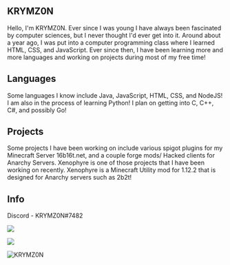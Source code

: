 ## KRYMZ0N
Hello, I'm KRYMZ0N. Ever since I was young I have always been fascinated by computer sciences, but I never thought I'd ever get into it. Around about a year ago, I was put into a computer programming class where I learned HTML, CSS, and JavaScript. Ever since then, I have been learning more and more languages and working on projects during most of my free time!

## Languages
Some languages I know include Java, JavaScript, HTML, CSS, and NodeJS! I am also in the process of learning Python! I plan on getting into C, C++, C#, and possibly Go!

## Projects
Some projects I have been working on include various spigot plugins for my Minecraft Server 16b16t.net, and a couple forge mods/ Hacked clients for Anarchy Servers. Xenophyre is one of those projects that I have been working on recently. Xenophyre is a Minecraft Utility mod for 1.12.2 that is designed for Anarchy servers such as 2b2t!

## Info
Discord - KRYMZ0N#7482

<p><img align="center" src="https://github-readme-stats.vercel.app/api?username=KRYMZ0N&show_icons=true&theme=dark"></p>
<p><img align="center" s<p align="center"><img align="center" src="https://github-readme-stats.vercel.app/api/top-langs/?username=KRYMZ0N&layout=compact&theme=dark"></p>
<p> <img src="https://komarev.com/ghpvc/?username=KRYMZ0N" alt="KRYMZ0N" /> </p>

